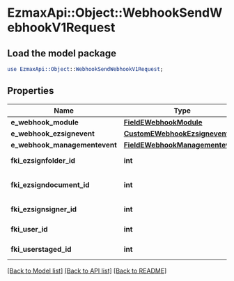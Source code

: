 # EzmaxApi::Object::WebhookSendWebhookV1Request

## Load the model package
```perl
use EzmaxApi::Object::WebhookSendWebhookV1Request;
```

## Properties
Name | Type | Description | Notes
------------ | ------------- | ------------- | -------------
**e_webhook_module** | [**FieldEWebhookModule**](FieldEWebhookModule.md) |  | 
**e_webhook_ezsignevent** | [**CustomEWebhookEzsignevent**](CustomEWebhookEzsignevent.md) |  | [optional] 
**e_webhook_managementevent** | [**FieldEWebhookManagementevent**](FieldEWebhookManagementevent.md) |  | [optional] 
**fki_ezsignfolder_id** | **int** | The unique ID of the Ezsignfolder | [optional] 
**fki_ezsigndocument_id** | **int** | The unique ID of the Ezsigndocument | [optional] 
**fki_ezsignsigner_id** | **int** | The unique ID of the Ezsignsigner | [optional] 
**fki_user_id** | **int** | The unique ID of the User | [optional] 
**fki_userstaged_id** | **int** | The unique ID of the Userstaged | [optional] 

[[Back to Model list]](../README.md#documentation-for-models) [[Back to API list]](../README.md#documentation-for-api-endpoints) [[Back to README]](../README.md)


